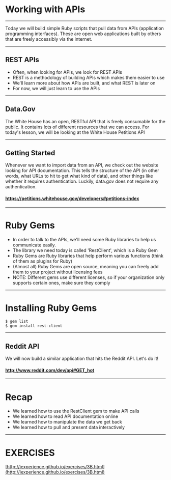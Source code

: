 # Working with APIs

---

Today we will build simple Ruby scripts that pull data from APIs (application programming interfaces). These are open web applications built by others that are freely accessibly via the internet. 

---

## REST APIs

* Often, when looking for APIs, we look for REST APIs
* REST is a methodology of building APIs which makes them easier to use
* We'll learn more about how APIs are built, and what REST is later on
* For now, we will just learn to use the APIs

---
## Data.Gov

The White House has an open, RESTful API that is freely consumable for the public. It contains lots of different resources that we can access. For today's lesson, we will be looking at the White House Petitions API

---
## Getting Started

Whenever we want to import data from an API, we check out the website looking for API documentation. This tells the structure of the API (in other words, what URLs to hit to get what kind of data), and other things like whether it requires authentication. Luckily, data.gov does not require any authentication.

#### https://petitions.whitehouse.gov/developers#petitions-index

---

# Ruby Gems

* In order to talk to the APIs, we'll need some Ruby libraries to help us communicate easily. 
* The library we need today is called 'RestClient', which is a Ruby Gem
* Ruby Gems are Ruby libraries that help perform various functions (think of them as plugins for Ruby)
* (Almost all) Ruby Gems are open source, meaning you can freely add them to your project without licensing fees
* NOTE: Different gems use different licenses, so if your organization only supports certain ones, make sure they comply

---
# Installing Ruby Gems

```
$ gem list
$ gem install rest-client

```
---

## Reddit API

We will now build a similar application that hits the Reddit API. Let's do it!

#### http://www.reddit.com/dev/api#GET_hot

---
# Recap

* We learned how to use the RestClient gem to make API calls
* We learned how to read API documentation online
* We learned how to manipulate the data we get back
* We learned how to pull and present data interactively

---
# EXERCISES

[http://iexperience.github.io/exercises/3B.html](http://iexperience.github.io/exercises/3B.html)
